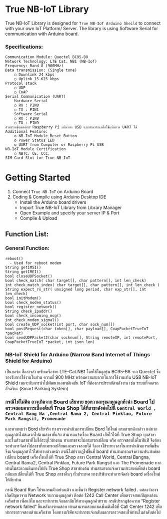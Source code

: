 # True NB-IoT Library
True NB-IoT Library is designed for `True NB-IoT Arduino Sheild` to connect with your own IoT Platform/ Server. 
The library is using Software Serial for communication with Arduino board.

### Specifications:
	Communication Module: Quectel BC95-B8
	Network Technology: LTE Cat. NB1 (NB-IoT)
	Frequency: Band 8 (900MHz)
	Data transmission: (Single tone)
		○ Downlink 24 kbps
		○ Uplink 15.625 kbps
	Protocol stack
		○ UDP
		○ CoAP
	Serial Communication (UART)
		Hardware Serial 
		○ RX : PIN0
		○ TX : PIN1
		Software Serial
		○ RX : PIN8
		○ TX : PIN9
	สามารถเชื่อมตอ่กบั Raspberry Pi ผา่นทาง USB และสามารถเลอืกใช้ผา่นทาง UART ได้ 
	Additional Feature:
		o NB-IoT Module Reset Button
		o Power Status LED
		o UART from Computer or Raspberry Pi USB
	NB-IoT Module Certification
		○ NBTC, CE, CCC, 
	SIM-Card Slot for True NB-IoT

# Getting Started
  1. Connect `True NB-IoT` on Arduino Board
  2. Coding & Compile using Arduino Desktop IDE
		- Install the Arduino board drivers
		- Import True NB-IoT Library from Library Manager
		- Open  Example and specify your server IP & Port
		- Compile & Upload

## Function List:

### General Function:
    reboot()
      - Used for reboot modem
    String getIMSI()    
    String getIMEI()
    bool closeUDPSocket()
    bool check_match( char target[], char pattern[], int len_check)
    int check_match_index( char target[], char pattern[], int len_check )
    String expect_rx_str( unsigned long period, char exp_str[], int len_check)
    bool initModem()
    bool check_modem_status()
    bool register_network()
    String check_ipaddr()
    bool check_incoming_msg()
    int check_modem_signal()
    bool create_UDP_socket(int port, char sock_num[])
    bool postRequest(char token[], char payload[], CoapPacketTrueIoT *packet)
    bool sendUDPPacket2(char socknum[], String remoteIP, int remotePort, CoapPacketTrueIoT *packet, int json_len)	


### NB-IoT Shield for Arduino (Narrow Band Internet of Things Shield for Arduino) 
เป็นบอร์ด สื่อสารสำาหรับเครือข่าย LTE-Cat.NB1 โดยใช้โมดูลรุ่น BC95-B8 จาก Quectel ซึ่งรองรับการใช้งานในย่าน ความถี่ 900 MHz พร้อมความสะดวกในการใช้งานผา่น USB  NB-IoT Shield เหมาะกับการนำไปพัฒนาแอพพลิเคชัน IoT ที่ต้องการประหยัดพลังงาน เช่น ระบบที่จอดรถอัจฉริยะ (Smart Parking System) 

### กรณีไฟไม่ติด อาจเกิดจาก Board เสียหาย  ขอความกรุณาคุณลูกค้านำ Board ไปตรวจสอบอาการเบื้องต้นที่ True Shop ได้ที่สาขาดังต่อไปนี้  `Central World , Central Bang Na ,Central Rama 2, Central Pinklao, Future Park Rangsit, Promenade`

และหากพบว่า Bord เสียจริง ทางเราจะดำเนินการเปลี่ยน Bord ให้ใหม่ ตามสาขาดังกล่าว  แต่หากคุณลูกค้าไม่สะดวกไปตามสาขาที่แจ้ง สามารถแจ้งเรื่อง  Board เสียไว้ได้ที่ True Shop ทุกสาขา  และในส่วนสาขาที่ไม่ได้ระบุไว้ข้างตน ทางสาขาจะไม่สามารถเปลี่ยน หรือ ตรวจสอบได้ในทันที  จึงต้องรอทำการจัดส่งไปสาขาที่สามารถเปลี่ยนและตรวจสอบได้ จึงอาจใช้ระยะเวลาในการดำเนินการเพิ่มขึ้น จึงแจ้งคุณลูกค้าไว้ให้ทราบล่วงหน้า
   กรณีไม่ปรากฎไฟขึ้นที่ board ท่านสามารถแจ้งความประสงค์ขอเปลี่ยน board เครื่องใหม่ได้ที่ True Shop สาขา Central World, Central Bangna, Central Rama2, Central Pinklao, Future Park Rangsit และ The Promenade หากท่านไม่สะดวกเดินทางไปยัง True Shop สาขาข้างต้น ท่านสามารถแจ้งความประสงค์เพื่อส่ง board กลับมาเปลี่ยนได้ที่ True Shop สาขาอื่นๆ ทั่วประเทศ ทางบริษัทจะทำการจัดส่ง board เครื่องใหม่ให้กับท่าน

   กรณี Board Run โปรแกรมตัวอย่างแล้ว  และขึ้นว่า  Register network failed .  แสดงว่าอาจเกิดปัญหาจาก Network   รบกวนคุณลูกค้า ติอต่อ 1242 Call Center เพื่อตรวจสอบปัญหาด้านเครือข่าย เพื่อแก้ไข และจะทำการแจ้งผลกลับให้ทางคุณลูกค้าทราบ
กรณีปรากฎข้อความ “Register network failed” ขึ้นหลังการทดสอบ ท่านสามารถสอบถามเพิ่มเติมได้ที่ Call Center 1242 เพื่อทำการตรวจสอบด้านเครือข่าย โดยทางบริษัทจะทำการแจ้งกลับผลการตรวจสอบให้ท่านในลำดับต่อไป




 
